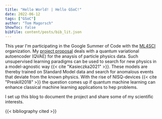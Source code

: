 ```yaml
---
title: "Hello World! | Hello GSoC!"
date: 2022-06-12
tags: ["GSoC"]
author: "Tom Magorsch"
ShowToc: false
bibFile: content/posts/bib_lit.json
---
```


This year I'm participating in the Google Summer of Code with the [ML4SCI](https://ml4sci.org) organization.
My [project proposal](https://summerofcode.withgoogle.com/programs/2022/projects/ePnjKlJs) deals with a quantum variational autoencoder (QVAE) for the anaysis of particle physics data.
Such unsupervised learning paradigms can be used to search for new physics in a model-agnostic way {{< cite "Kasieczka2021" >}}.
These models are thereby trained on Standard Model data and search for anomalous events that deviate from the known physics. 
With the rise of NISQ-devices {{< cite "Preskill2018" >}} the question comes up if quantum machine learning can enhance classical machine learning applications to hep problems.

I set up this blog to document the project and share some of my scientific interests. 

{{< bibliography cited >}}
